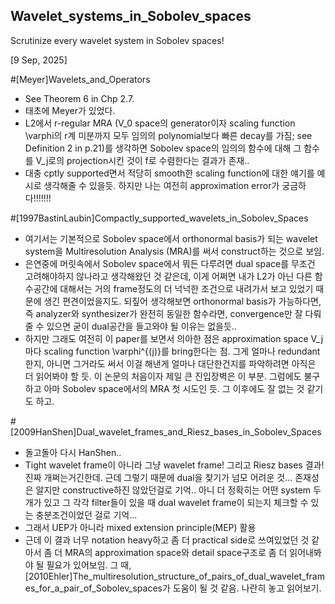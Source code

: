 ## Wavelet_systems_in_Sobolev_spaces
Scrutinize every wavelet system in Sobolev spaces!

[9 Sep, 2025]

#[Meyer]Wavelets_and_Operators

- See Theorem 6 in Chp 2.7.
- 태초에 Meyer가 있었다.
- L2에서 r-regular MRA (V_0 space의 generator이자 scaling function \varphi의 r계 미분까지 모두 임의의 polynomial보다 빠른 decay를 가짐; see Definition 2 in p.21)를 생각하면 Sobolev space의 임의의 함수에 대해 그 함수를 V_j로의 projection시킨 것이 f로 수렴한다는 결과가 존재..
- 대충 cptly supported면서 적당히 smooth한 scaling function에 대한 얘기를 예시로 생각해줄 수 있을듯. 하지만 나는 여전히 approximation error가 궁금하다!!!!!!!

#[1997BastinLaubin]Compactly_supported_wavelets_in_Sobolev_Spaces

- 여기서는 기본적으로 Sobolev space에서 orthonormal basis가 되는 wavelet system을 Multiresolution Analysis (MRA)를 써서 construct하는 것으로 보임. 
- 은연중에 머릿속에서 Sobolev space에서 뭐든 다루려면 dual space를 무조건 고려해야하지 않나라고 생각해왔던 것 같은데, 이게 어쩌면 내가 L2가 아닌 다른 함수공간에 대해서는 거의 frame정도의 더 넉넉한 조건으로 내려가서 보고 있었기 때문에 생긴 편견이었을지도. 되짚어 생각해보면 orthonormal basis가 가능하다면, 즉 analyzer와 synthesizer가 완전히 동일한 함수라면, convergence만 잘 다뤄줄 수 있으면 굳이 dual공간을 들고와야 될 이유는 없을듯..
- 하지만 그래도 여전히 이 paper를 보면서 의아한 점은 approximation space V_j마다 scaling function \varphi^{(j)}를 bring한다는 점. 그게 얼마나 redundant한지, 아니면 그거라도 써서 이걸 해낸게 얼마나 대단한건지를 파악하려면 아직은 더 읽어봐야 할 듯. 이 논문의 처음이자 제일 큰 진입장벽은 이 부분. 그럼에도 불구하고 아마 Sobolev space에서의 MRA 첫 시도인 듯. 그 이후에도 잘 없는 것 같기도 하고. 

#[2009HanShen]Dual_wavelet_frames_and_Riesz_bases_in_Sobolev_Spaces

- 돌고돌아 다시 HanShen..
- Tight wavelet frame이 아니라 그냥 wavelet frame! 그리고 Riesz bases 결과! 진짜 개쩌는거긴한데. 근데 그렇기 때문에 dual을 찾기가 넘모 어려운 것... 존재성은 알지만 constructive하진 않았던걸로 기억..
아니 더 정확히는 어떤 system 두 개가 있고 그 각각 filter들이 있을 때 dual wavelet frame이 되는지 체크할 수 있는 충분조건이었던 걸로 기억...
- 그래서 UEP가 아니라 mixed extension principle(MEP) 활용
- 근데 이 결과 너무 notation heavy하고 좀 더 practical side로 쓰여있었던 것 같아서 좀 더 MRA의 approximation space와 detail space구조로 좀 더 읽어내봐야 될 필요가 있어보임.
그 때, [2010Ehler]The_multiresolution_structure_of_pairs_of_dual_wavelet_frames_for_a_pair_of_Sobolev_spaces가 도움이 될 것 같음. 나란히 놓고 읽어보기.